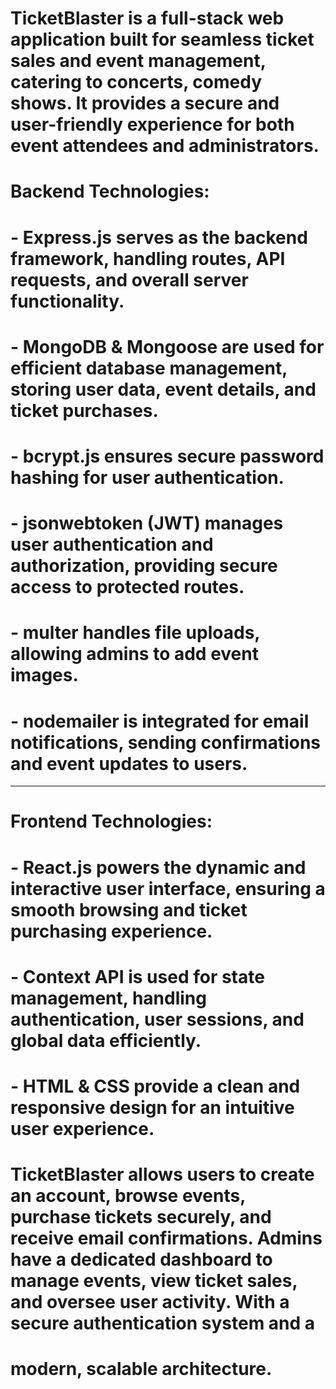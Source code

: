 # TicketBlaster is a full-stack web application built for seamless ticket sales and event management, catering to concerts, comedy shows. It provides a secure and user-friendly experience for both event attendees and administrators.

# Backend Technologies:
# - Express.js serves as the backend framework, handling routes, API requests, and overall server functionality.
# - MongoDB & Mongoose are used for efficient database management, storing user data, event details, and ticket purchases.
# - bcrypt.js ensures secure password hashing for user authentication.
# - jsonwebtoken (JWT) manages user authentication and authorization, providing secure access to protected routes.
# - multer handles file uploads, allowing admins to add event images.
# - nodemailer is integrated for email notifications, sending confirmations and event updates to users.
-------------------------------------------------------------------------------------------------------------------------
# Frontend Technologies:
# - React.js powers the dynamic and interactive user interface, ensuring a smooth browsing and ticket purchasing experience.
# - Context API is used for state management, handling authentication, user sessions, and global data efficiently.
# - HTML & CSS provide a clean and responsive design for an intuitive user experience.
# TicketBlaster allows users to create an account, browse events, purchase tickets securely, and receive email confirmations. Admins have a dedicated dashboard to manage events, view ticket sales, and oversee user activity. With a secure authentication system and a 
# modern, scalable architecture.
